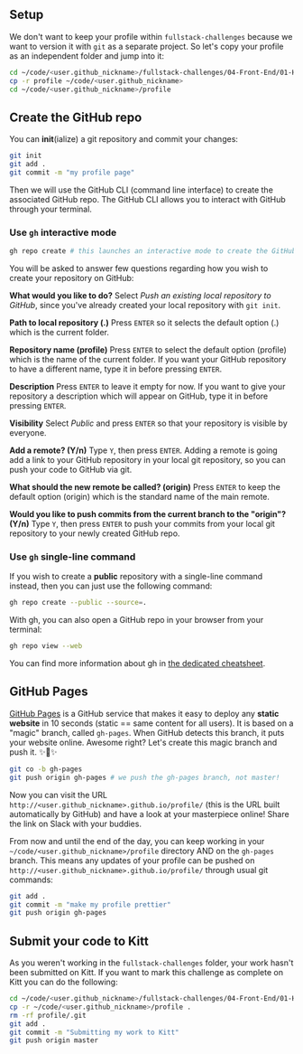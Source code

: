 ## Setup

We don't want to keep your profile within `fullstack-challenges` because we want to version it with `git` as a separate project. So let's copy your profile as an independent folder and jump into it:

```bash
cd ~/code/<user.github_nickname>/fullstack-challenges/04-Front-End/01-HTML-and-CSS/04-Responsive-profile
cp -r profile ~/code/<user.github_nickname>
cd ~/code/<user.github_nickname>/profile
```

## Create the GitHub repo

You can **init**(ialize) a git repository and commit your changes:

```bash
git init
git add .
git commit -m "my profile page"
```

Then we will use the GitHub CLI (command line interface) to create the associated GitHub repo. The GitHub CLI allows you to interact with GitHub through your terminal.

### Use `gh` interactive mode

```bash
gh repo create # this launches an interactive mode to create the GitHub repo
```

You will be asked to answer few questions regarding how you wish to create your repository on GitHub:

**What would you like to do?**
Select _Push an existing local repository to GitHub_, since you've already created your local repository with `git init`.

**Path to local repository (.)**
Press `ENTER` so it selects the default option (.) which is the current folder.

**Repository name (profile)**
Press `ENTER` to select the default option (profile) which is the name of the current folder. If you want your GitHub repository to have a different name, type it in before pressing `ENTER`.

**Description**
Press `ENTER` to leave it empty for now. If you want to give your repository a description which will appear on GitHub, type it in before pressing `ENTER`.

**Visibility**
Select _Public_ and press `ENTER` so that your repository is visible by everyone.

**Add a remote? (Y/n)**
Type `Y`, then press `ENTER`. Adding a remote is going add a link to your GitHub repository in your local git repository, so you can push your code to GitHub via git.

**What should the new remote be called? (origin)**
Press `ENTER` to keep the default option (origin) which is the standard name of the main remote.

**Would you like to push commits from the current branch to the "origin"? (Y/n)**
Type `Y`, then press `ENTER` to push your commits from your local git repository to your newly created GitHub repo.

### Use `gh` single-line command

If you wish to create a **public** repository with a single-line command instead, then you can just use the following command:

```bash
gh repo create --public --source=.
```

With gh, you can also open a GitHub repo in your browser from your terminal:

```bash
gh repo view --web
```

You can find more information about gh in [the dedicated cheatsheet](https://kitt.lewagon.com/knowledge/cheatsheets/gh_cli).

## GitHub Pages

[GitHub Pages](https://pages.github.com/) is a GitHub service that makes it easy to deploy any **static website** in 10 seconds (static == same content for all users). It is based on a "magic" branch, called `gh-pages`. When GitHub detects this branch, it puts your website online. Awesome right? Let's create this magic branch and push it. ✨🌿✨

```bash
git co -b gh-pages
git push origin gh-pages # we push the gh-pages branch, not master!
```

Now you can visit the URL `http://<user.github_nickname>.github.io/profile/` (this is the URL built automatically by GitHub) and have a look at your masterpiece online! Share the link on Slack with your buddies.

From now and until the end of the day, you can keep working in your `~/code/<user.github_nickname>/profile` directory AND on the `gh-pages` branch. This means any updates of your profile can be pushed on `http://<user.github_nickname>.github.io/profile/` through usual git commands:

```bash
git add .
git commit -m "make my profile prettier"
git push origin gh-pages
```

## Submit your code to Kitt

As you weren't working in the `fullstack-challenges` folder, your work hasn't been submitted on Kitt. If you want to mark this challenge as complete on Kitt you can do the following:

```bash
cd ~/code/<user.github_nickname>/fullstack-challenges/04-Front-End/01-HTML-and-CSS/05-Push-on-Github-Pages
cp -r ~/code/<user.github_nickname>/profile .
rm -rf profile/.git
git add .
git commit -m "Submitting my work to Kitt"
git push origin master
```
